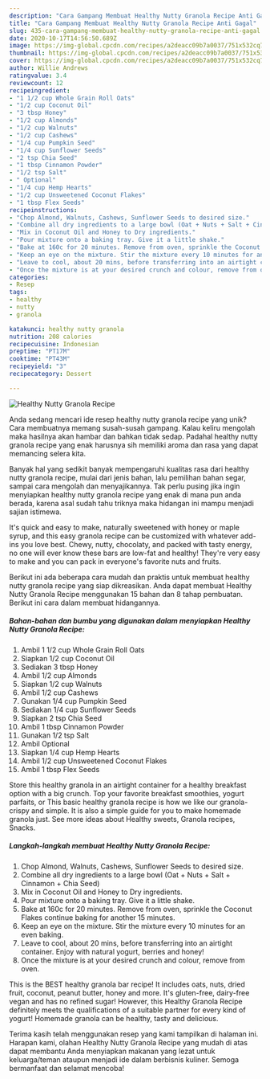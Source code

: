 ```yaml
---
description: "Cara Gampang Membuat Healthy Nutty Granola Recipe Anti Gagal"
title: "Cara Gampang Membuat Healthy Nutty Granola Recipe Anti Gagal"
slug: 435-cara-gampang-membuat-healthy-nutty-granola-recipe-anti-gagal
date: 2020-10-17T14:56:50.689Z
image: https://img-global.cpcdn.com/recipes/a2deacc09b7a0037/751x532cq70/healthy-nutty-granola-recipe-recipe-main-photo.jpg
thumbnail: https://img-global.cpcdn.com/recipes/a2deacc09b7a0037/751x532cq70/healthy-nutty-granola-recipe-recipe-main-photo.jpg
cover: https://img-global.cpcdn.com/recipes/a2deacc09b7a0037/751x532cq70/healthy-nutty-granola-recipe-recipe-main-photo.jpg
author: Willie Andrews
ratingvalue: 3.4
reviewcount: 12
recipeingredient:
- "1 1/2 cup Whole Grain Roll Oats"
- "1/2 cup Coconut Oil"
- "3 tbsp Honey"
- "1/2 cup Almonds"
- "1/2 cup Walnuts"
- "1/2 cup Cashews"
- "1/4 cup Pumpkin Seed"
- "1/4 cup Sunflower Seeds"
- "2 tsp Chia Seed"
- "1 tbsp Cinnamon Powder"
- "1/2 tsp Salt"
- " Optional"
- "1/4 cup Hemp Hearts"
- "1/2 cup Unsweetened Coconut Flakes"
- "1 tbsp Flex Seeds"
recipeinstructions:
- "Chop Almond, Walnuts, Cashews, Sunflower Seeds to desired size."
- "Combine all dry ingredients to a large bowl (Oat + Nuts + Salt + Cinnamon + Chia Seed)"
- "Mix in Coconut Oil and Honey to Dry ingredients."
- "Pour mixture onto a baking tray. Give it a little shake."
- "Bake at 160c for 20 minutes. Remove from oven, sprinkle the Coconut Flakes continue baking for another 15 minutes."
- "Keep an eye on the mixture. Stir the mixture every 10 minutes for an even baking."
- "Leave to cool, about 20 mins, before transferring into an airtight container. Enjoy with natural yogurt, berries and honey!"
- "Once the mixture is at your desired crunch and colour, remove from oven."
categories:
- Resep
tags:
- healthy
- nutty
- granola

katakunci: healthy nutty granola 
nutrition: 208 calories
recipecuisine: Indonesian
preptime: "PT17M"
cooktime: "PT43M"
recipeyield: "3"
recipecategory: Dessert

---
```



![Healthy Nutty Granola Recipe](https://img-global.cpcdn.com/recipes/a2deacc09b7a0037/751x532cq70/healthy-nutty-granola-recipe-recipe-main-photo.jpg)

Anda sedang mencari ide resep healthy nutty granola recipe yang unik? Cara membuatnya memang susah-susah gampang. Kalau keliru mengolah maka hasilnya akan hambar dan bahkan tidak sedap. Padahal healthy nutty granola recipe yang enak harusnya sih memiliki aroma dan rasa yang dapat memancing selera kita.

Banyak hal yang sedikit banyak mempengaruhi kualitas rasa dari healthy nutty granola recipe, mulai dari jenis bahan, lalu pemilihan bahan segar, sampai cara mengolah dan menyajikannya. Tak perlu pusing jika ingin menyiapkan healthy nutty granola recipe yang enak di mana pun anda berada, karena asal sudah tahu triknya maka hidangan ini mampu menjadi sajian istimewa.

It&#39;s quick and easy to make, naturally sweetened with honey or maple syrup, and this easy granola recipe can be customized with whatever add-ins you love best. Chewy, nutty, chocolaty, and packed with tasty energy, no one will ever know these bars are low-fat and healthy! They&#39;re very easy to make and you can pack in everyone&#39;s favorite nuts and fruits.


Berikut ini ada beberapa cara mudah dan praktis untuk membuat healthy nutty granola recipe yang siap dikreasikan. Anda dapat membuat Healthy Nutty Granola Recipe menggunakan 15 bahan dan 8 tahap pembuatan. Berikut ini cara dalam membuat hidangannya.

<!--inarticleads1-->

##### Bahan-bahan dan bumbu yang digunakan dalam menyiapkan Healthy Nutty Granola Recipe:

1. Ambil 1 1/2 cup Whole Grain Roll Oats
1. Siapkan 1/2 cup Coconut Oil
1. Sediakan 3 tbsp Honey
1. Ambil 1/2 cup Almonds
1. Siapkan 1/2 cup Walnuts
1. Ambil 1/2 cup Cashews
1. Gunakan 1/4 cup Pumpkin Seed
1. Sediakan 1/4 cup Sunflower Seeds
1. Siapkan 2 tsp Chia Seed
1. Ambil 1 tbsp Cinnamon Powder
1. Gunakan 1/2 tsp Salt
1. Ambil  Optional
1. Siapkan 1/4 cup Hemp Hearts
1. Ambil 1/2 cup Unsweetened Coconut Flakes
1. Ambil 1 tbsp Flex Seeds


Store this healthy granola in an airtight container for a healthy breakfast option with a big crunch. Top your favorite breakfast smoothies, yogurt parfaits, or This basic healthy granola recipe is how we like our granola- crispy and simple. It is also a simple guide for you to make homemade granola just. See more ideas about Healthy sweets, Granola recipes, Snacks. 

<!--inarticleads2-->

##### Langkah-langkah membuat Healthy Nutty Granola Recipe:

1. Chop Almond, Walnuts, Cashews, Sunflower Seeds to desired size.
1. Combine all dry ingredients to a large bowl (Oat + Nuts + Salt + Cinnamon + Chia Seed)
1. Mix in Coconut Oil and Honey to Dry ingredients.
1. Pour mixture onto a baking tray. Give it a little shake.
1. Bake at 160c for 20 minutes. Remove from oven, sprinkle the Coconut Flakes continue baking for another 15 minutes.
1. Keep an eye on the mixture. Stir the mixture every 10 minutes for an even baking.
1. Leave to cool, about 20 mins, before transferring into an airtight container. Enjoy with natural yogurt, berries and honey!
1. Once the mixture is at your desired crunch and colour, remove from oven.


This is the BEST healthy granola bar recipe! It includes oats, nuts, dried fruit, coconut, peanut butter, honey and more. It&#39;s gluten-free, dairy-free vegan and has no refined sugar! However, this Healthy Granola Recipe definitely meets the qualifications of a suitable partner for every kind of yogurt! Homemade granola can be healthy, tasty and delicious. 

Terima kasih telah menggunakan resep yang kami tampilkan di halaman ini. Harapan kami, olahan Healthy Nutty Granola Recipe yang mudah di atas dapat membantu Anda menyiapkan makanan yang lezat untuk keluarga/teman ataupun menjadi ide dalam berbisnis kuliner. Semoga bermanfaat dan selamat mencoba!
